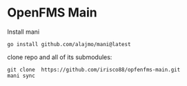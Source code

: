 # OpenFMS Main

Install mani
```
go install github.com/alajmo/mani@latest
```

clone repo and all of its submodules:
```shell
git clone  https://github.com/irisco88/opfenfms-main.git
mani sync
```